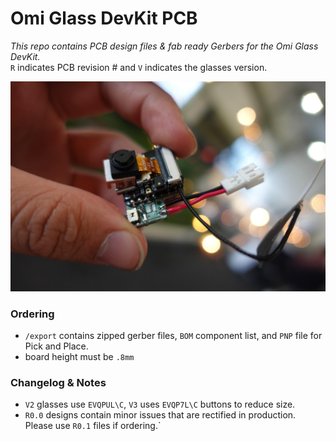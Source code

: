 # Omi Glass DevKit PCB
_This repo contains PCB design files & fab ready Gerbers for the Omi Glass DevKit._  
`R` indicates PCB revision # and `V` indicates the glasses version.

![](assets/v2_OGD.jpg)

### Ordering
- `/export` contains zipped gerber files, `BOM` component list, and `PNP` file for Pick and Place.
- board height must be `.8mm`

### Changelog & Notes
- `V2` glasses use `EVQPUL\C`, `V3` uses `EVQP7L\C` buttons to reduce size.
- `R0.0` designs contain minor issues that are rectified in production.  Please use `R0.1` files if ordering.`
